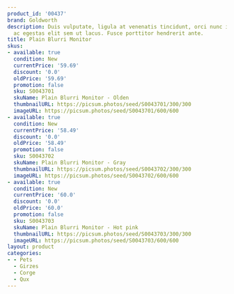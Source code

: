 ```yaml
---
product_id: '00437'
brand: Goldworth
description: Duis vulputate, ligula at venenatis tincidunt, orci nunc interdum leo,
  ac egestas elit sem ut lacus. Fusce porttitor hendrerit ante.
title: Plain Blurri Monitor
skus:
- available: true
  condition: New
  currentPrice: '59.69'
  discount: '0.0'
  oldPrice: '59.69'
  promotion: false
  sku: S0043701
  skuName: Plain Blurri Monitor - Olden
  thumbnailURL: https://picsum.photos/seed/S0043701/300/300
  imageURL: https://picsum.photos/seed/S0043701/600/600
- available: true
  condition: New
  currentPrice: '58.49'
  discount: '0.0'
  oldPrice: '58.49'
  promotion: false
  sku: S0043702
  skuName: Plain Blurri Monitor - Gray
  thumbnailURL: https://picsum.photos/seed/S0043702/300/300
  imageURL: https://picsum.photos/seed/S0043702/600/600
- available: true
  condition: New
  currentPrice: '60.0'
  discount: '0.0'
  oldPrice: '60.0'
  promotion: false
  sku: S0043703
  skuName: Plain Blurri Monitor - Hot pink
  thumbnailURL: https://picsum.photos/seed/S0043703/300/300
  imageURL: https://picsum.photos/seed/S0043703/600/600
layout: product
categories:
- - Pets
  - Girzes
  - Corge
  - Qux
---
```

